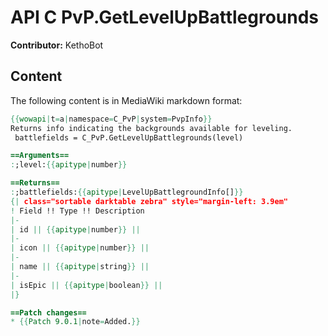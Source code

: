 # API C PvP.GetLevelUpBattlegrounds

**Contributor:** KethoBot

## Content

The following content is in MediaWiki markdown format:

```mediawiki
{{wowapi|t=a|namespace=C_PvP|system=PvpInfo}}
Returns info indicating the backgrounds available for leveling.
 battlefields = C_PvP.GetLevelUpBattlegrounds(level)

==Arguments==
:;level:{{apitype|number}}

==Returns==
:;battlefields:{{apitype|LevelUpBattlegroundInfo[]}}
{| class="sortable darktable zebra" style="margin-left: 3.9em"
! Field !! Type !! Description
|-
| id || {{apitype|number}} || 
|-
| icon || {{apitype|number}} || 
|-
| name || {{apitype|string}} || 
|-
| isEpic || {{apitype|boolean}} || 
|}

==Patch changes==
* {{Patch 9.0.1|note=Added.}}
```